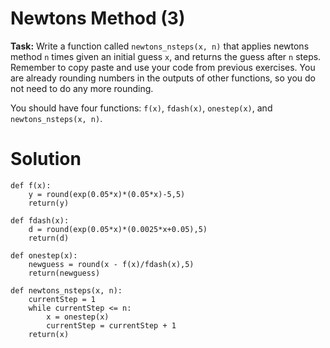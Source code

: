# Newtons Method (3)

**Task:** Write a function called `newtons_nsteps(x, n)` that applies newtons method `n` times given an initial guess `x`, and returns the guess after `n` steps. Remember to copy paste and use your code from previous exercises. You are already rounding numbers in the outputs of other functions, so you do not need to do any more rounding.

You should have four functions: `f(x)`, `fdash(x)`, `onestep(x)`, and `newtons_nsteps(x, n)`. 


# Solution


```
def f(x):
    y = round(exp(0.05*x)*(0.05*x)-5,5)
    return(y)
    
def fdash(x):
    d = round(exp(0.05*x)*(0.0025*x+0.05),5)
    return(d)
    
def onestep(x):
    newguess = round(x - f(x)/fdash(x),5)
    return(newguess)
    
def newtons_nsteps(x, n):
    currentStep = 1
    while currentStep <= n:
        x = onestep(x)
        currentStep = currentStep + 1
    return(x)


```
